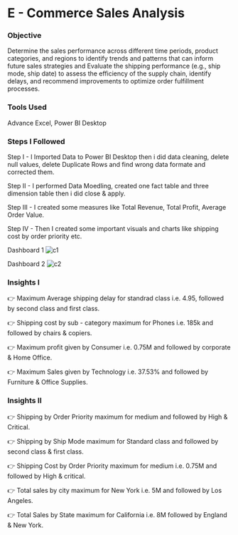# E - Commerce Sales Analysis


### Objective

Determine the sales performance across different time periods, product categories, and regions to identify trends and patterns that can inform future sales strategies
and Evaluate the shipping performance (e.g., ship mode, ship date) to assess the efficiency of the supply chain, identify delays, and recommend improvements to optimize order fulfillment processes.


### Tools Used

Advance Excel, Power BI Desktop


### Steps I Followed

Step I - I Imported Data to Power BI Desktop then i did data cleaning, delete null values, delete Duplicate Rows and find wrong data formate and corrected them.

Step II - I performed Data Moedling, created one fact table and three dimension table then i did close & apply.

Step III - I created some measures like Total Revenue, Total Profit, Average Order Value.

Step IV - Then I created some important visuals and charts like shipping cost by order priority etc.


Dashboard 1 
![c1](https://github.com/user-attachments/assets/9de3068d-5a69-46d1-8785-60049c15148f)


Dashboard 2
![c2](https://github.com/user-attachments/assets/5a6c3694-7589-4e2f-ad0b-1f35d26e8218)


### Insights I

👉 Maximum Average shipping delay for standrad class i.e. 4.95, followed by second class and first class.

👉 Shipping cost by sub - category maximum for Phones i.e. 185k and  followed by chairs & copiers.

👉 Maximum profit given by Consumer i.e. 0.75M and followed by corporate & Home Office.

👉 Maximum Sales given by Technology i.e. 37.53% and followed by Furniture & Office Supplies.


### Insights II

👉 Shipping by Order Priority maximum for medium and followed by High & Critical.

👉 Shipping by Ship Mode maximum for Standard class and followed by second class & first class.

👉 Shipping Cost by Order Priority maximum for medium i.e. 0.75M and followed by High & critical.

👉 Total sales by city maximum for New York i.e. 5M and followed by Los Angeles.

👉 Total Sales by State maximum for California i.e. 8M followed by England & New York.

